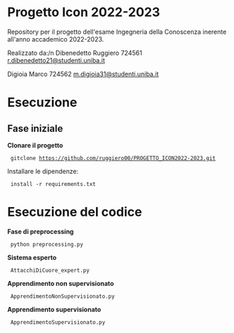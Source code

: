 # Progetto Icon 2022-2023
Repository per il progetto dell'esame Ingegneria della Conoscenza inerente all'anno accademico 2022-2023.

Realizzato da:/n
Dibenedetto Ruggiero 724561    r.dibenedetto21@studenti.uniba.it

Digioia Marco        724562   m.digioia31@studenti.uniba.it 

# Esecuzione 
## Fase iniziale 

**Clonare il progetto**

<code> gitclone https://github.com/ruggiero00/PROGETTO_ICON2022-2023.git </code>

Installare le dipendenze:

<code> install -r requirements.txt </code>

# Esecuzione del codice 

**Fase di preprocessing**

<code> python preprocessing.py </code>


**Sistema esperto** 

<code> AttacchiDiCuore_expert.py </code>


**Apprendimento non supervisionato** 

<code> ApprendimentoNonSupervisionato.py </code>


**Apprendimento supervisionato**

<code> ApprendimentoSupervisionato.py </code>
